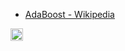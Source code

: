 
- [AdaBoost - Wikipedia](https://en.wikipedia.org/wiki/AdaBoost)

<img src='https://scrapbox.io/api/pages/nishio/en/icon' alt='en.icon' height="19.5"/>